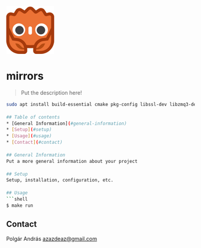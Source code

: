 ![Project Logo](./godot/assets/godot-ferris-128x128.png)

# mirrors
> Put the description here!

```sh
sudo apt install build-essential cmake pkg-config libssl-dev libzmq3-dev

## Table of contents
* [General Information](#general-information)
* [Setup](#setup)
* [Usage](#usage)
* [Contact](#contact)

## General Information
Put a more general information about your project

## Setup
Setup, installation, configuration, etc.

## Usage
```shell
$ make run
```
## Contact
Polgár András <azazdeaz@gmail.com>
